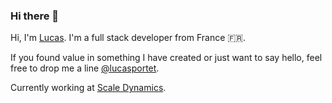 ### Hi there 👋

Hi, I'm [Lucas](https://lucasportet.com). I'm a full stack developer from France 🇫🇷.

If you found value in something I have created or just want to say hello, feel free to drop me a line [@lucasportet](https://twitter.com/lucasportet).

Currently working at [Scale Dynamics](https://scaledynamics.io).
